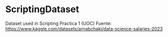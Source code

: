 # ScriptingDataset
Dataset used in Scripting Practica 1 (UOC)
Fuente: https://www.kaggle.com/datasets/arnabchaki/data-science-salaries-2023
